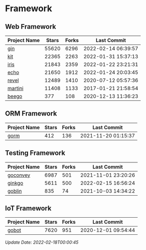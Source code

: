 # Framework

## Web Framework
| Project Name | Stars | Forks | Last Commit |
| ------------ | ----- | ----- | ----------- |
| [gin](https://github.com/gin-gonic/gin) | 55620 | 6296 | 2022-02-14 06:39:57 |
| [kit](https://github.com/go-kit/kit) | 22365 | 2263 | 2022-01-31 15:37:13 |
| [iris](https://github.com/kataras/iris) | 21843 | 2359 | 2022-01-22 23:21:31 |
| [echo](https://github.com/labstack/echo) | 21650 | 1912 | 2022-01-24 20:03:45 |
| [revel](https://github.com/revel/revel) | 12489 | 1410 | 2020-07-12 05:57:36 |
| [martini](https://github.com/go-martini/martini) | 11408 | 1133 | 2017-01-21 21:58:54 |
| [beego](https://github.com/astaxie/beego) | 377 | 108 | 2020-12-13 11:36:23 |

## ORM Framework
| Project Name | Stars | Forks | Last Commit |
| ------------ | ----- | ----- | ----------- |
| [gorm](https://github.com/jinzhu/gorm) | 412 | 136 | 2021-11-20 01:15:37 |

## Testing Framework
| Project Name | Stars | Forks | Last Commit |
| ------------ | ----- | ----- | ----------- |
| [goconvey](https://github.com/smartystreets/goconvey) | 6987 | 501 | 2021-11-01 23:20:26 |
| [ginkgo](https://github.com/onsi/ginkgo) | 5611 | 500 | 2022-02-15 16:56:24 |
| [goblin](https://github.com/franela/goblin) | 835 | 74 | 2021-10-03 14:34:22 |

## IoT Framework
| Project Name | Stars | Forks | Last Commit |
| ------------ | ----- | ----- | ----------- |
| [gobot](https://github.com/hybridgroup/gobot) | 7620 | 951 | 2020-12-01 09:54:44 |

*Update Date: 2022-02-18T00:00:45*